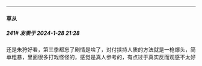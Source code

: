 
*****

####  草从  
##### 241#       发表于 2024-1-28 21:28

还是朱狩好看，第三季都忘了剧情是啥了，对付挟持人质的方法就是一枪爆头，简单粗暴，里面很多打戏怪怪的，感觉是真人参考的，有点过于真实反而观感不太好

